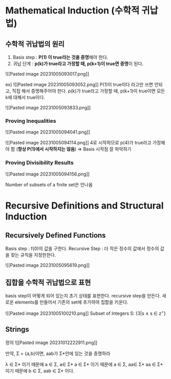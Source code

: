 # Mathematical Induction (수학적 귀납법)

## 수학적 귀납법의 원리
1. Basis step : **P(1) 이 true라는 것을 증명**해야 한다.
2. 귀납 단계 : **p(k)가 true라고 가정할 때, p(k+1)이 true면 증명**이 된다.

![[Pasted image 20231005093017.png]]

ex)
![[Pasted image 20231005093052.png]]
 P(1)이 true이다 라고만 쓰면 안되고, 직접 해서 증명해주어야 한다.
 p(k)가 true라고 가정할 때, p(k+1)이 true이면 모든 k에 대해서 true이다.
 
 ![[Pasted image 20231005093833.png]]

### Proving Inequalities
![[Pasted image 20231005094041.png]]

![[Pasted image 20231005094114.png]]
4로 시작하므로 p(4)가 true라고 가정해야 함 (**항상 P(1)에서 시작하지는 않음**) => Basis 시작점 잘 파악하기

### Proving Divisibility Results 
![[Pasted image 20231005094156.png]]

Number of subsets of a finite set은 안나옴

# Recursive Definitions and Structural Induction

## Recursively Defined Functions
Basis step : f(0)의 값을 구한다.
Recursive Step : 더 작은 정수의 값에서 정수의 값을 찾는 규칙을 지정한한다.

![[Pasted image 20231005095619.png]]
## 집합을 수학적 귀납법으로 표현
basis step이 어떻게 되어 있는지 초기 상태를 표현한다.
recursive step을 만든다.
새로운 elements를 만들어서 기존의 set에 추가하여 집합을 키운다.

![[Pasted image 20231005100210.png]]
Subset of Integers S: {3|s ∧ s ∈ z<sup>+</sup>}

## Strings
정의
![[Pasted image 20231012222911.png]]

만약, Σ = {a,b}이면, aab가 Σ\*안에 있는 것을 증명하라

λ ∈ Σ* 이기 때문에 a ∈ Σ, a∈ Σ*
a ∈ Σ* 이기 때문에 a ∈ Σ, aa∈ Σ*
aa ∈ Σ* 이기 때문에 b ∈ Σ, aab ∈ Σ*
이다.

